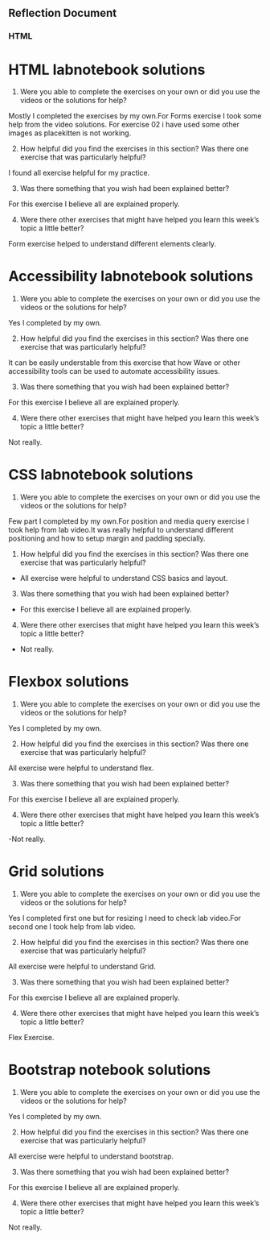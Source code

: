 ## Reflection Document

### HTML

# HTML labnotebook solutions

1. Were you able to complete the exercises on your own or did you use the
   videos or the solutions for help?

Mostly I completed the exercises by my own.For Forms exercise I took some help from the video solutions.
For exercise 02 i have used some other images as placekitten is not working.

2. How helpful did you find the exercises in this section? Was there one
   exercise that was particularly helpful?

I found all exercise helpful for my practice.

3. Was there something that you wish had been explained better?

For this exercise I believe all are explained properly.

4. Were there other exercises that might have helped you learn this week’s
   topic a little better?

Form exercise helped to understand different elements clearly.

# Accessibility labnotebook solutions

1. Were you able to complete the exercises on your own or did you use the
   videos or the solutions for help?

Yes I completed by my own.

2. How helpful did you find the exercises in this section? Was there one
   exercise that was particularly helpful?

It can be easily understable from this exercise that how Wave or other accessibility tools can be used to automate accessibility issues.

3. Was there something that you wish had been explained better?

For this exercise I believe all are explained properly.

4. Were there other exercises that might have helped you learn this week’s
   topic a little better?

Not really.

# CSS labnotebook solutions

1. Were you able to complete the exercises on your own or did you use the
   videos or the solutions for help?

Few part I completed by my own.For position and media query exercise I took help from lab video.It was really helpful to understand different positioning and how to setup margin and padding specially.

1. How helpful did you find the exercises in this section? Was there one
   exercise that was particularly helpful?

- All exercise were helpful to understand CSS basics and layout.

3. Was there something that you wish had been explained better?

- For this exercise I believe all are explained properly.

4. Were there other exercises that might have helped you learn this week’s
   topic a little better?

- Not really.

# Flexbox solutions

1. Were you able to complete the exercises on your own or did you use the
   videos or the solutions for help?

Yes I completed by my own.

2. How helpful did you find the exercises in this section? Was there one
   exercise that was particularly helpful?

All exercise were helpful to understand flex.

3. Was there something that you wish had been explained better?

For this exercise I believe all are explained properly.

4. Were there other exercises that might have helped you learn this week’s
   topic a little better?

-Not really.

# Grid solutions

1. Were you able to complete the exercises on your own or did you use the
   videos or the solutions for help?

Yes I completed first one but for resizing I need to check lab video.For second one I took help
from lab video.

2. How helpful did you find the exercises in this section? Was there one
   exercise that was particularly helpful?

All exercise were helpful to understand Grid.

3. Was there something that you wish had been explained better?

For this exercise I believe all are explained properly.

4. Were there other exercises that might have helped you learn this week’s
   topic a little better?

Flex Exercise.

# Bootstrap notebook solutions

1. Were you able to complete the exercises on your own or did you use the
   videos or the solutions for help?

Yes I completed by my own.

2. How helpful did you find the exercises in this section? Was there one
   exercise that was particularly helpful?

All exercise were helpful to understand bootstrap.

3. Was there something that you wish had been explained better?

For this exercise I believe all are explained properly.

4. Were there other exercises that might have helped you learn this week’s
   topic a little better?

Not really.

